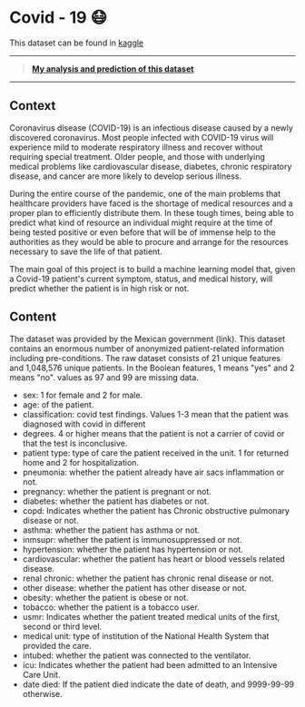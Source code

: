 # Covid - 19 :mask:

This dataset can be found in [kaggle](https://www.kaggle.com/datasets/meirnizri/covid19-dataset)

___

> **[My analysis and prediction of this dataset](https://github.com/FabricioMacena/Data_Analysis/blob/main/Covid-19/covid_prediction.ipynb)**

___

## Context
Coronavirus disease (COVID-19) is an infectious disease caused by a newly discovered coronavirus. Most people infected with COVID-19 virus will experience mild to moderate respiratory illness and recover without requiring special treatment. Older people, and those with underlying medical problems like cardiovascular disease, diabetes, chronic respiratory disease, and cancer are more likely to develop serious illness.

During the entire course of the pandemic, one of the main problems that healthcare providers have faced is the shortage of medical resources and a proper plan to efficiently distribute them. In these tough times, being able to predict what kind of resource an individual might require at the time of being tested positive or even before that will be of immense help to the authorities as they would be able to procure and arrange for the resources necessary to save the life of that patient.

The main goal of this project is to build a machine learning model that, given a Covid-19 patient's current symptom, status, and medical history, will predict whether the patient is in high risk or not.

## Content
The dataset was provided by the Mexican government (link). This dataset contains an enormous number of anonymized patient-related information including pre-conditions. The raw dataset consists of 21 unique features and 1,048,576 unique patients. In the Boolean features, 1 means "yes" and 2 means "no". values as 97 and 99 are missing data.

- sex: 1 for female and 2 for male.
- age: of the patient.
- classification: covid test findings. Values 1-3 mean that the patient was diagnosed with covid in  different
- degrees. 4 or higher means that the patient is not a carrier of covid or that the test is inconclusive.
- patient type: type of care the patient received in the unit. 1 for returned home and 2 for  hospitalization.
- pneumonia: whether the patient already have air sacs inflammation or not.
- pregnancy: whether the patient is pregnant or not.
- diabetes: whether the patient has diabetes or not.
- copd: Indicates whether the patient has Chronic obstructive pulmonary disease or not.
- asthma: whether the patient has asthma or not.
- inmsupr: whether the patient is immunosuppressed or not.
- hypertension: whether the patient has hypertension or not.
- cardiovascular: whether the patient has heart or blood vessels related disease.
- renal chronic: whether the patient has chronic renal disease or not.
- other disease: whether the patient has other disease or not.
- obesity: whether the patient is obese or not.
- tobacco: whether the patient is a tobacco user.
- usmr: Indicates whether the patient treated medical units of the first, second or third level.
- medical unit: type of institution of the National Health System that provided the care.
- intubed: whether the patient was connected to the ventilator.
- icu: Indicates whether the patient had been admitted to an Intensive Care Unit.
- date died: If the patient died indicate the date of death, and 9999-99-99 otherwise.